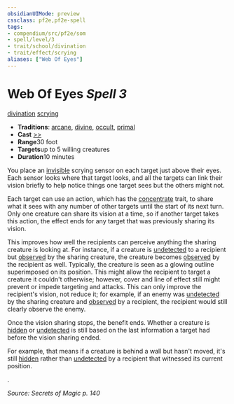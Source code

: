 ```yaml
---
obsidianUIMode: preview
cssclass: pf2e,pf2e-spell
tags:
- compendium/src/pf2e/som
- spell/level/3
- trait/school/divination
- trait/effect/scrying
aliases: ["Web Of Eyes"]
---
```

# Web Of Eyes *Spell 3*   
[divination](divination.md)  [scrying](rules/traits/scrying.md)  

- **Traditions**: [arcane](arcane.md), [divine](divine.md), [occult](occult.md), [primal](primal.md)
- **Cast** [>>](chapter-9-playing-the-game.md#Actions "Two-Action") 
- **Range**30 foot
- **Targets**up to 5 willing creatures
- **Duration**10 minutes

You place an [invisible](conditions.md#Invisible) scrying sensor on each target just above their eyes. Each sensor looks where that target looks, and all the targets can link their vision briefly to help notice things one target sees but the others might not.

Each target can use an action, which has the [concentrate](concentrate.md) trait, to share what it sees with any number of other targets until the start of its next turn. Only one creature can share its vision at a time, so if another target takes this action, the effect ends for any target that was previously sharing its vision.

This improves how well the recipients can perceive anything the sharing creature is looking at. For instance, if a creature is [undetected](conditions.md#Undetected) to a recipient but [observed](conditions.md#Observed) by the sharing creature, the creature becomes [observed](conditions.md#Observed) by the recipient as well. Typically, the creature is seen as a glowing outline superimposed on its position. This might allow the recipient to target a creature it couldn't otherwise; however, cover and line of effect still might prevent or impede targeting and attacks. This can only improve the recipient's vision, not reduce it; for example, if an enemy was [undetected](conditions.md#Undetected) by the sharing creature and [observed](conditions.md#Observed) by a recipient, the recipient would still clearly observe the enemy.

Once the vision sharing stops, the benefit ends. Whether a creature is [hidden](conditions.md#Hidden) or [undetected](conditions.md#Undetected) is still based on the last information a target had before the vision sharing ended.

For example, that means if a creature is behind a wall but hasn't moved, it's still [hidden](conditions.md#Hidden) rather than [undetected](conditions.md#Undetected) by a recipient that witnessed its current position.

.

*Source: Secrets of Magic p. 140*